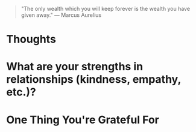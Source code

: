 
> \"The only wealth which you will keep forever is the wealth you have given away.\" — Marcus Aurelius

# Thoughts

# What are your strengths in relationships (kindness, empathy, etc.)?

# One Thing You're Grateful For

